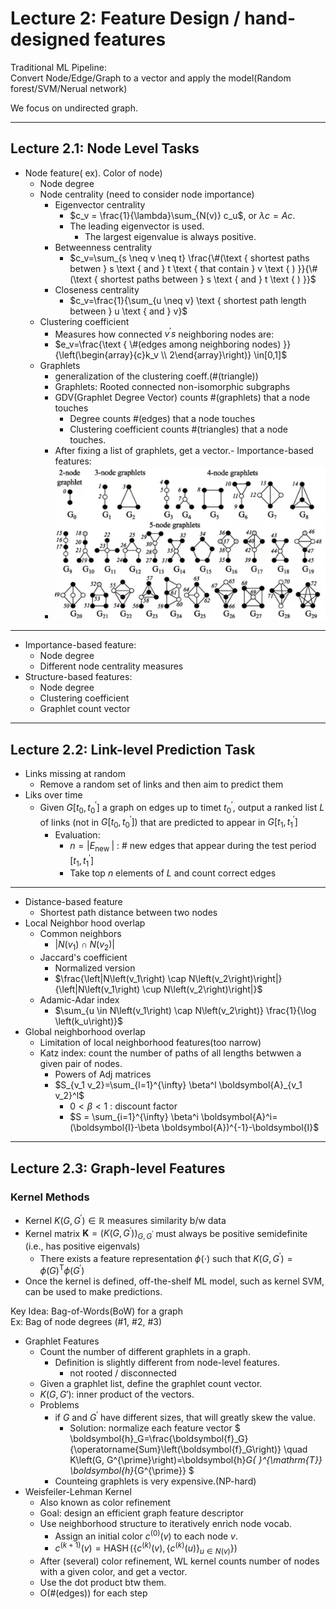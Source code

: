 # Lecture 2: Feature Design / hand-designed features  
Traditional ML Pipeline:  
Convert Node/Edge/Graph to a vector and apply the model(Random forest/SVM/Nerual network)

We focus on undirected graph.

---
## Lecture 2.1: Node Level Tasks
* Node feature( ex). Color of node)
    * Node degree
    * Node centrality (need to consider node importance)
        * Eigenvector centrality
            * $c_v = \frac{1}{\lambda}\sum_{N(v)} c_u$, or $\lambda c=Ac$.
            * The leading eigenvector is used.
                * The largest eigenvalue is always positive.
        * Betweenness centrality
            * $c_v=\sum_{s \neq v \neq t} \frac{\#(\text { shortest paths betwen } s \text { and } t \text { that contain } v \text { ) }}{\#(\text { shortest paths between } s \text { and } t \text { ) }}$
        * Closeness centrality
            * $c_v=\frac{1}{\sum_{u \neq v} \text { shortest path length between } u \text { and } v}$
    * Clustering coefficient
        * Measures how connected $v^{\prime} s$ neighboring nodes are:
        * $e_v=\frac{\text { \#(edges among neighboring nodes) }}{\left(\begin{array}{c}k_v \\ 2\end{array}\right)} \in[0,1]$
    * Graphlets
        * generalization of the clustering coeff.(#(triangle))
        * Graphlets: Rooted connected non-isomorphic subgraphs
        * GDV(Graphlet Degree Vector) counts \#(graphlets) that a node touches
            * Degree counts \#(edges) that a node touches
            * Clustering coefficient counts \#(triangles) that a node touches.
        * After fixing a list of graphlets, get a vector.- Importance-based features:
        * ![image](src/cs224w_2.png)
---
- Importance-based feature:
    - Node degree
    - Different node centrality measures
- Structure-based features:
    - Node degree
    - Clustering coefficient
    - Graphlet count vector
---
## Lecture 2.2: Link-level Prediction Task
* Links missing at random
    * Remove a random set of links and then aim to predict them
* Liks over time
    * Given $G\left[t_0, t_0^{\prime}\right]$ a graph on edges up to timet $t_0^{\prime}$, output a ranked list $L$ of links (not in $\left.G\left[t_0, t_0^{\prime}\right]\right)$ that are predicted to appear in $G\left[t_1, t_1^{\prime}\right]$
        * Evaluation:
            - $n=\left|E_{\text {new }}\right|$ : \# new edges that appear during the test period $\left[t_1, t_1^{\prime}\right]$
            - Take top $n$ elements of $L$ and count correct edges
---
* Distance-based feature
    * Shortest path distance between two nodes
* Local Neighbor hood overlap
    * Common neighbors
        * $\left|N\left(v_1\right) \cap N\left(v_2\right)\right|$
    * Jaccard's coefficient
        * Normalized version
        * $\frac{\left|N\left(v_1\right) \cap N\left(v_2\right)\right|}{\left|N\left(v_1\right) \cup N\left(v_2\right)\right|}$
    * Adamic-Adar index
        * $\sum_{u \in N\left(v_1\right) \cap N\left(v_2\right)} \frac{1}{\log \left(k_u\right)}$
* Global neighborhood overlap
    * Limitation of local neighborhood features(too narrow)
    * Katz index: count the number of paths of all lengths betwwen a given pair of nodes.
        * Powers of Adj matrices
        * $S_{v_1 v_2}=\sum_{l=1}^{\infty} \beta^l \boldsymbol{A}_{v_1 v_2}^l$
            * $0<\beta < 1$ : discount factor
            * $S = \sum_{i=1}^{\infty} \beta^i \boldsymbol{A}^i=(\boldsymbol{I}-\beta \boldsymbol{A})^{-1}-\boldsymbol{I}$
---
## Lecture 2.3: Graph-level Features
### Kernel Methods
* Kernel $K\left(G, G^{\prime}\right) \in \mathbb{R}$ measures similarity b/w data
* Kernel matrix $\boldsymbol{K}=\left(K\left(G, G^{\prime}\right)\right)_{G, G^{\prime}}$ must always be positive semidefinite (i.e., has positive eigenvals)
    * There exists a feature representation $\phi(\cdot)$ such that $K\left(G, G^{\prime}\right)=\phi(G)^{\mathrm{T}} \phi\left(G^{\prime}\right)$
* Once the kernel is defined, off-the-shelf ML model, such as kernel SVM, can be used to make predictions.

Key Idea: Bag-of-Words(BoW) for a graph  
Ex: Bag of node degrees (#1, #2, #3)

* Graphlet Features
    * Count the number of different graphlets in a graph.
        * Definition is slightly different from node-level features.
            * not rooted / disconnected
    * Given a graphlet list, define the graphlet count vector.
    * $K(G, G')$: inner product of the vectors.
    * Problems
        * if $G$ and $G^{\prime}$ have different sizes, that will greatly skew the value.
            * Solution: normalize each feature vector
            $
            \boldsymbol{h}_G=\frac{\boldsymbol{f}_G}{\operatorname{Sum}\left(\boldsymbol{f}_G\right)} \quad K\left(G, G^{\prime}\right)=\boldsymbol{h}_G{ }^{\mathrm{T}} \boldsymbol{h}_{G^{\prime}}
            $
        * Counteing graphlets is very expensive.(NP-hard)
* Weisfeiler-Lehman Kernel
    * Also known as color refinement
    * Goal: design an efficient graph feature descriptor
    * Use neighborhood structure to iteratively enrich node vocab.
        * Assign an initial color $c^{(0)}(v)$ to each node $v$.
        * $c^{(k+1)}(v)=\operatorname{HASH}\left(\left\{c^{(k)}(v),\left\{c^{(k)}(u)\right\}_{u \in N(v)}\right\}\right)$
    * After (several) color refinement, WL kernel counts number of nodes with a given color, and get a vector.
    * Use the dot product btw them.
    * O(#(edges)) for each step







